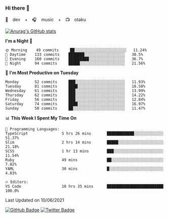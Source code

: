 ### Hi there 👋

🚀　dev　+　🎧　music　+　📺　otaku


[![Anurag's GitHub stats](https://github-readme-stats.vercel.app/api?username=koheitasaka&count_private=true&show_icons=true&theme=monokai)](https://github.com/koheitasaka/github-readme-stats)

<!--START_SECTION:waka-->
**I'm a Night 🦉** 

```text
🌞 Morning    49 commits     ██░░░░░░░░░░░░░░░░░░░░░░░   11.24% 
🌆 Daytime    133 commits    ███████░░░░░░░░░░░░░░░░░░   30.5% 
🌃 Evening    160 commits    █████████░░░░░░░░░░░░░░░░   36.7% 
🌙 Night      94 commits     █████░░░░░░░░░░░░░░░░░░░░   21.56%

```
📅 **I'm Most Productive on Tuesday** 

```text
Monday       52 commits     ███░░░░░░░░░░░░░░░░░░░░░░   11.93% 
Tuesday      81 commits     ████░░░░░░░░░░░░░░░░░░░░░   18.58% 
Wednesday    61 commits     ███░░░░░░░░░░░░░░░░░░░░░░   13.99% 
Thursday     62 commits     ███░░░░░░░░░░░░░░░░░░░░░░   14.22% 
Friday       56 commits     ███░░░░░░░░░░░░░░░░░░░░░░   12.84% 
Saturday     74 commits     ████░░░░░░░░░░░░░░░░░░░░░   16.97% 
Sunday       50 commits     ██░░░░░░░░░░░░░░░░░░░░░░░   11.47%

```


📊 **This Week I Spent My Time On** 

```text
💬 Programming Languages: 
TypeScript               5 hrs 26 mins       ████████████░░░░░░░░░░░░░   51.37% 
Slim                     2 hrs 14 mins       █████░░░░░░░░░░░░░░░░░░░░   21.18% 
SCSS                     1 hr 13 mins        ███░░░░░░░░░░░░░░░░░░░░░░   11.54% 
Ruby                     49 mins             ██░░░░░░░░░░░░░░░░░░░░░░░   7.82% 
YAML                     30 mins             █░░░░░░░░░░░░░░░░░░░░░░░░   4.83%

🔥 Editors: 
VS Code                  10 hrs 35 mins      █████████████████████████   100.0%

```


 Last Updated on 10/06/2021
<!--END_SECTION:waka-->

[![GitHub Badge](https://img.shields.io/badge/GitHub-100000?style=for-the-badge&logo=github&logoColor=white)](https://github.com/koheitasaka)
[![Twitter Badge](https://img.shields.io/badge/Twitter-1DA1F2?style=for-the-badge&logo=twitter&logoColor=white)](https://twitter.com/sleep_asleep_)
